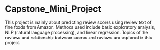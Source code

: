 # Capstone_Mini_Project
This project is mainly about predicting review
scores using review text of fine foods from Amazon. Methods
used include basic exploratory analysis, NLP (natural language
processing), and linear regression. Topics of the reviews and
relationship between scores and reviews are explored in this
project.
